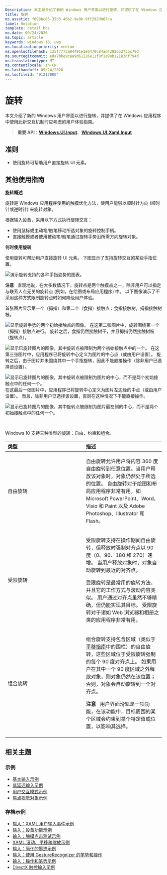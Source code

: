 ```yaml
---
Description: 本主题介绍了新的 Windows 用户界面以进行旋转，并提供了在 Windows 应用程序中使用此新交互机制时应考虑的用户体验指南。
title: 旋转
ms.assetid: f098bc05-35b3-46b2-9e9b-9ff292d067ca
label: Rotation
template: detail.hbs
ms.date: 09/24/2020
ms.topic: article
keywords: windows 10, uwp
ms.localizationpriority: medium
ms.openlocfilehash: 135f7773a94491e1e6470c84ad428265273bc79d
ms.sourcegitcommit: eda7bbe9caa9d61126e11f0f1a98b12183df794d
ms.translationtype: MT
ms.contentlocale: zh-CN
ms.lasthandoff: 09/24/2020
ms.locfileid: "91217000"
---
```

# <a name="rotation"></a>旋转


本文介绍了新的 Windows 用户界面以进行旋转，并提供了在 Windows 应用程序中使用此新交互机制时应考虑的用户体验指南。

> **重要 API**：[**Windows.UI.Input**](/uwp/api/Windows.UI.Input)、[**Windows.UI.Xaml.Input**](/uwp/api/Windows.UI.Xaml.Input)

## <a name="dos-and-donts"></a>准则

-   使用旋转可帮助用户直接旋转 UI 元素。

## <a name="additional-usage-guidance"></a>其他使用指南


**旋转概述**

旋转是 Windows 应用程序使用的触摸优化方法，使用户能够以顺时针方向 (顺时针或逆时针) 来旋转对象。

根据输入设备，采用以下方式执行旋转交互：

-   使用鼠标或主动笔/触笔移动所选对象的旋转控制手柄。
-   直接触摸或者使用被动笔/触笔通过旋转手势沿所需方向旋转对象。

**何时使用旋转**

使用旋转可帮助用户直接旋转 UI 元素。 下图显示了支持旋转交互的某些手指位置。

![演示旋转支持的各种手指姿势的图表。](images/ux-rotate-positions.png)

**注意**   直观地说，在大多数情况下，旋转点是两个触摸点之一，除非用户可以指定与联系人点无关的旋转点 (例如，在绘图或布局应用程序) 中。 以下图像演示了不采用这种方式限制旋转点时如何降级用户体验。

首张图片显示第一个（拇指）和第二个（食指）接触点：食指接触树，拇指接触树枝。

![显示旋转手势的两个初始接触点的图像。](images/ux-rotate-points1.png)
在这第二张图片中，旋转围绕第一个（拇指）接触点进行。 旋转之后，食指仍然接触树干，并且拇指仍然接触树枝（旋转点）。

![显示已旋转图片的图像，其中旋转点被限制为两个初始接触点中的一个。](images/ux-rotate-points2.png)
在这第三张图片中，应用程序已将旋转中心定义为图片的中心点（或由用户设置）。 旋转之后，由于图片并未围绕其中一个手指旋转，因此不能直接操作（除非用户已选择该设置）。

![显示已旋转图片的图像，其中旋转点被限制为图片的中心，而不是两个初始接触点中的任何一个。](images/ux-rotate-points3.png)
在这最后一张图片中，应用程序已将旋转中心定义为图片左边缘的中点（或由用户设置）。 而且，除非用户已选择该设置，否则在这种情况下不能直接操作。

![显示已旋转图片的图像，其中旋转点被限制为图片最左侧的中心，而不是两个初始接触点中的任何一个。](images/ux-rotate-points4.png)

 

Windows 10 支持三种类型的旋转：自由、约束和组合。

<table>
<colgroup>
<col width="50%" />
<col width="50%" />
</colgroup>
<thead>
<tr class="header">
<th align="left">类型</th>
<th align="left">描述</th>
</tr>
</thead>
<tbody>
<tr class="odd">
<td align="left">自由旋转</td>
<td align="left"><p>自由旋转允许用户将内容 360 度自由旋转到任意位置。当用户释放该对象时，对象仍然处于所选的位置。 自由旋转对于绘图和布局应用程序非常有用，如 Microsoft PowerPoint、Word、Visio 和 Paint 以及 Adobe Photoshop、Illustrator 和 Flash。</p></td>
</tr>
<tr class="even">
<td align="left">受限旋转</td>
<td align="left"><p>受限旋转支持在操作期间自由旋转，但释放时强制对齐点以 90 度（0、90、180 和 270）递增。 当用户释放对象时，对象自动旋转到最近的对齐点。</p>
<p>受限旋转是最常用的旋转方法，并且它的工作方式与滚动内容类似。 用户通过对齐点虽然不够精确，但仍能实现其目标。 受限旋转对于诸如 Web 浏览器和相册之类的应用程序非常有用。</p></td>
</tr>
<tr class="odd">
<td align="left">组合旋转</td>
<td align="left"><p>组合旋转支持包含区域（类似于<a href="guidelines-for-panning.md">平移指南</a>中的围栏）的自由旋转，这些区域位于受限旋转强制的每个 90 度对齐点上。 如果用户在其中一个 90 度区域之外释放对象，则对象仍然在该位置；否则，对象会自动旋转到一个对齐点。</p>
<div class="alert">
<strong>注意</strong>   用户界面滑轨是一项功能，在该功能中，目标周围的某个区域会约束到某个特定值或位置，以影响其选择。
</div>
<div>
 
</div></td>
</tr>
</tbody>
</table>

## <a name="related-topics"></a>相关主题

### <a name="samples"></a>示例

- [基本输入示例](https://github.com/Microsoft/Windows-universal-samples/tree/master/Samples/BasicInput)
- [低延迟输入示例](https://github.com/Microsoft/Windows-universal-samples/tree/master/Samples/LowLatencyInput)
- [用户交互模式示例](https://github.com/Microsoft/Windows-universal-samples/tree/master/Samples/UserInteractionMode)
- [焦点视觉对象示例](https://github.com/Microsoft/Windows-universal-samples/tree/master/Samples/XamlFocusVisuals)

### <a name="archive-samples"></a>存档示例

- [输入：XAML 用户输入事件示例](https://github.com/microsoftarchive/msdn-code-gallery-microsoft/tree/411c271e537727d737a53fa2cbe99eaecac00cc0/Official%20Windows%20Platform%20Sample/Input%20XAML%20user%20input%20events%20sample)
- [输入：设备功能示例](https://github.com/microsoftarchive/msdn-code-gallery-microsoft/tree/411c271e537727d737a53fa2cbe99eaecac00cc0/Official%20Windows%20Platform%20Sample/Windows%208%20app%20samples/%5BC%23%5D-Windows%208%20app%20samples/C%23/Windows%208%20app%20samples/Input%20Device%20capabilities%20sample%20(Windows%208))
- [输入：触摸点击测试示例](https://github.com/microsoftarchive/msdn-code-gallery-microsoft/tree/411c271e537727d737a53fa2cbe99eaecac00cc0/Official%20Windows%20Platform%20Sample/Windows%208%20desktop%20samples/%5BC%2B%2B%5D-Windows%208%20desktop%20samples/C%2B%2B/Windows%208%20desktop%20samples/Input%20Touch%20hit%20testing%20sample)
- [XAML 滚动、平移和缩放示例](https://github.com/microsoftarchive/msdn-code-gallery-microsoft/tree/411c271e537727d737a53fa2cbe99eaecac00cc0/Official%20Windows%20Platform%20Sample/Universal%20Windows%20app%20samples/111487-Universal%20Windows%20app%20samples/XAML%20scrolling%2C%20panning%2C%20and%20zooming%20sample)
- [输入：简化的墨迹示例](https://github.com/microsoftarchive/msdn-code-gallery-microsoft/tree/411c271e537727d737a53fa2cbe99eaecac00cc0/Official%20Windows%20Platform%20Sample/Input%20Simplified%20ink%20sample)
- [输入：使用 GestureRecognizer 的笔势和操作](/samples/browse/?redirectedfrom=MSDN-samples)
- [输入：操作和笔势示例](https://github.com/microsoftarchive/msdn-code-gallery-microsoft/tree/411c271e537727d737a53fa2cbe99eaecac00cc0/Official%20Windows%20Platform%20Sample/Input%20Gestures%20and%20manipulations%20with%20GestureRecognizer)
- [DirectX 触控输入示例](https://github.com/microsoftarchive/msdn-code-gallery-microsoft/tree/411c271e537727d737a53fa2cbe99eaecac00cc0/Official%20Windows%20Platform%20Sample/Windows%208%20app%20samples/%5BC%2B%2B%5D-Windows%208%20app%20samples/C%2B%2B/Windows%208%20app%20samples/DirectX%20touch%20input%20sample%20(Windows%208))
